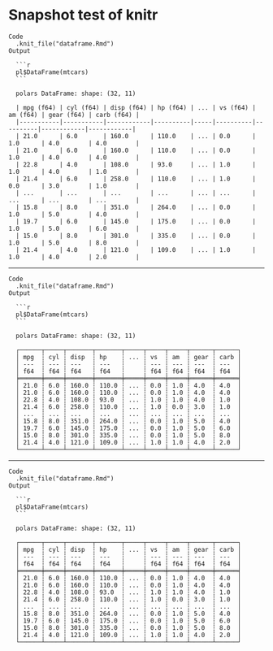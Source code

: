 # Snapshot test of knitr

    Code
      .knit_file("dataframe.Rmd")
    Output
      
      ```r
      pl$DataFrame(mtcars)
      ```
      
      polars DataFrame: shape: (32, 11)
      
      | mpg (f64) | cyl (f64) | disp (f64) | hp (f64) | ... | vs (f64) | am (f64) | gear (f64) | carb (f64) |
      |-----------|-----------|------------|----------|-----|----------|----------|------------|------------|
      | 21.0      | 6.0       | 160.0      | 110.0    | ... | 0.0      | 1.0      | 4.0        | 4.0        |
      | 21.0      | 6.0       | 160.0      | 110.0    | ... | 0.0      | 1.0      | 4.0        | 4.0        |
      | 22.8      | 4.0       | 108.0      | 93.0     | ... | 1.0      | 1.0      | 4.0        | 1.0        |
      | 21.4      | 6.0       | 258.0      | 110.0    | ... | 1.0      | 0.0      | 3.0        | 1.0        |
      | ...       | ...       | ...        | ...      | ... | ...      | ...      | ...        | ...        |
      | 15.8      | 8.0       | 351.0      | 264.0    | ... | 0.0      | 1.0      | 5.0        | 4.0        |
      | 19.7      | 6.0       | 145.0      | 175.0    | ... | 0.0      | 1.0      | 5.0        | 6.0        |
      | 15.0      | 8.0       | 301.0      | 335.0    | ... | 0.0      | 1.0      | 5.0        | 8.0        |
      | 21.4      | 4.0       | 121.0      | 109.0    | ... | 1.0      | 1.0      | 4.0        | 2.0        |

---

    Code
      .knit_file("dataframe.Rmd")
    Output
      
      ```r
      pl$DataFrame(mtcars)
      ```
      
      polars DataFrame: shape: (32, 11)
      
      ┌──────┬─────┬───────┬───────┬─────┬─────┬─────┬──────┬──────┐
      │ mpg  ┆ cyl ┆ disp  ┆ hp    ┆ ... ┆ vs  ┆ am  ┆ gear ┆ carb │
      │ ---  ┆ --- ┆ ---   ┆ ---   ┆     ┆ --- ┆ --- ┆ ---  ┆ ---  │
      │ f64  ┆ f64 ┆ f64   ┆ f64   ┆     ┆ f64 ┆ f64 ┆ f64  ┆ f64  │
      ╞══════╪═════╪═══════╪═══════╪═════╪═════╪═════╪══════╪══════╡
      │ 21.0 ┆ 6.0 ┆ 160.0 ┆ 110.0 ┆ ... ┆ 0.0 ┆ 1.0 ┆ 4.0  ┆ 4.0  │
      │ 21.0 ┆ 6.0 ┆ 160.0 ┆ 110.0 ┆ ... ┆ 0.0 ┆ 1.0 ┆ 4.0  ┆ 4.0  │
      │ 22.8 ┆ 4.0 ┆ 108.0 ┆ 93.0  ┆ ... ┆ 1.0 ┆ 1.0 ┆ 4.0  ┆ 1.0  │
      │ 21.4 ┆ 6.0 ┆ 258.0 ┆ 110.0 ┆ ... ┆ 1.0 ┆ 0.0 ┆ 3.0  ┆ 1.0  │
      │ ...  ┆ ... ┆ ...   ┆ ...   ┆ ... ┆ ... ┆ ... ┆ ...  ┆ ...  │
      │ 15.8 ┆ 8.0 ┆ 351.0 ┆ 264.0 ┆ ... ┆ 0.0 ┆ 1.0 ┆ 5.0  ┆ 4.0  │
      │ 19.7 ┆ 6.0 ┆ 145.0 ┆ 175.0 ┆ ... ┆ 0.0 ┆ 1.0 ┆ 5.0  ┆ 6.0  │
      │ 15.0 ┆ 8.0 ┆ 301.0 ┆ 335.0 ┆ ... ┆ 0.0 ┆ 1.0 ┆ 5.0  ┆ 8.0  │
      │ 21.4 ┆ 4.0 ┆ 121.0 ┆ 109.0 ┆ ... ┆ 1.0 ┆ 1.0 ┆ 4.0  ┆ 2.0  │
      └──────┴─────┴───────┴───────┴─────┴─────┴─────┴──────┴──────┘

---

    Code
      .knit_file("dataframe.Rmd")
    Output
      
      ```r
      pl$DataFrame(mtcars)
      ```
      
      polars DataFrame: shape: (32, 11)
      
      ┌──────┬─────┬───────┬───────┬─────┬─────┬─────┬──────┬──────┐
      │ mpg  ┆ cyl ┆ disp  ┆ hp    ┆ ... ┆ vs  ┆ am  ┆ gear ┆ carb │
      │ ---  ┆ --- ┆ ---   ┆ ---   ┆     ┆ --- ┆ --- ┆ ---  ┆ ---  │
      │ f64  ┆ f64 ┆ f64   ┆ f64   ┆     ┆ f64 ┆ f64 ┆ f64  ┆ f64  │
      ╞══════╪═════╪═══════╪═══════╪═════╪═════╪═════╪══════╪══════╡
      │ 21.0 ┆ 6.0 ┆ 160.0 ┆ 110.0 ┆ ... ┆ 0.0 ┆ 1.0 ┆ 4.0  ┆ 4.0  │
      │ 21.0 ┆ 6.0 ┆ 160.0 ┆ 110.0 ┆ ... ┆ 0.0 ┆ 1.0 ┆ 4.0  ┆ 4.0  │
      │ 22.8 ┆ 4.0 ┆ 108.0 ┆ 93.0  ┆ ... ┆ 1.0 ┆ 1.0 ┆ 4.0  ┆ 1.0  │
      │ 21.4 ┆ 6.0 ┆ 258.0 ┆ 110.0 ┆ ... ┆ 1.0 ┆ 0.0 ┆ 3.0  ┆ 1.0  │
      │ ...  ┆ ... ┆ ...   ┆ ...   ┆ ... ┆ ... ┆ ... ┆ ...  ┆ ...  │
      │ 15.8 ┆ 8.0 ┆ 351.0 ┆ 264.0 ┆ ... ┆ 0.0 ┆ 1.0 ┆ 5.0  ┆ 4.0  │
      │ 19.7 ┆ 6.0 ┆ 145.0 ┆ 175.0 ┆ ... ┆ 0.0 ┆ 1.0 ┆ 5.0  ┆ 6.0  │
      │ 15.0 ┆ 8.0 ┆ 301.0 ┆ 335.0 ┆ ... ┆ 0.0 ┆ 1.0 ┆ 5.0  ┆ 8.0  │
      │ 21.4 ┆ 4.0 ┆ 121.0 ┆ 109.0 ┆ ... ┆ 1.0 ┆ 1.0 ┆ 4.0  ┆ 2.0  │
      └──────┴─────┴───────┴───────┴─────┴─────┴─────┴──────┴──────┘


